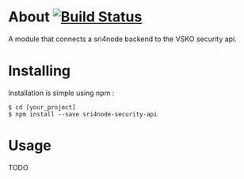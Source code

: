 # About [![Build Status](https://travis-ci.org/rodrigouroz/sri4node-security-api.svg?branch=master)](https://travis-ci.org/rodrigouroz/sri4node-security-api)

A module that connects a sri4node backend to the VSKO security api.

# Installing

Installation is simple using npm :

    $ cd [your_project]
    $ npm install --save sri4node-security-api

# Usage

TODO
